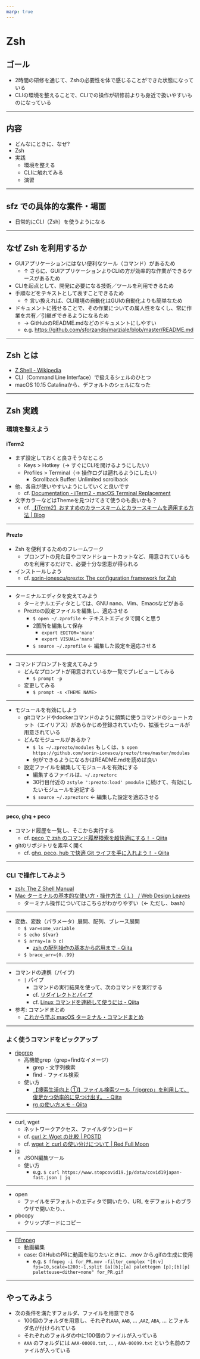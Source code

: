 ```yaml
---
marp: true
---
```


# Zsh

## ゴール

- 2時間の研修を通じて、Zshの必要性を体で感じることができた状態になっている
- CLIの環境を整えることで、CLIでの操作が研修前よりも身近で扱いやすいものになっている

---

## 内容

- どんなにときに、なぜ?
- Zsh
- 実践
  - 環境を整える
  - CLIに触れてみる
  - 演習

---

## sfz での具体的な案件・場面

- 日常的にCLI（Zsh）を使うようになる

---

## なぜ Zsh を利用するか

- GUIアプリケーションにはない便利なツール（コマンド）があるため
  - ↑ さらに、GUIアプリケーションよりCLIの方が効率的な作業ができるケースがあるため
- CLIを起点として、開発に必要になる技術／ツールを利用できるため
- 手順などをテキストとして表すことできるため
  - ↑ 言い換えれば、CLI環境の自動化はGUIの自動化よりも簡単なため
- ドキュメントに残せることで、その作業についての属人性をなくし、常に作業を共有／引継ぎできるようになるため
  - → GitHubのREADME.mdなどのドキュメントにしやすい
  - e.g. <https://github.com/sforzando/marziale/blob/master/README.md>

---

## Zsh とは

- [Z Shell - Wikipedia](https://ja.wikipedia.org/wiki/Z_Shell)
- CLI（Command Line Interface）で扱えるシェルのひとつ
- macOS 10.15 Catalinaから、デフォルトのシェルになった

---

## Zsh 実践

### 環境を整えよう

#### iTerm2

- まず設定しておくと良さそうなところ
  - Keys > Hotkey（→ すぐにCLIを開けるようにしたい）
  - Profiles > Terminal（→ 操作ログは遡れるようにしたい）
    - Scrollback Buffer: Unlimited scrollback
- 他、各自が使いやすいようにしていくと良いです
  - cf. [Documentation - iTerm2 - macOS Terminal Replacement](https://www.iterm2.com/documentation.html)
- 文字カラーなどはThemeを見つけてきて使うのも良いかも？
  - cf. [【iTerm2】おすすめのカラースキームとカラースキームを適用する方法 | Blog](https://yuis-webmemo.org/iterm-color/)

---

#### Prezto

- Zsh を便利するためのフレームワーク
  - プロンプトの見た目やコマンドショートカットなど、用意されているものを利用するだけで、必要十分な恩恵が得られる
- インストールしよう
  - cf. [sorin-ionescu/prezto: The configuration framework for Zsh](https://github.com/sorin-ionescu/prezto)

---

- ターミナルエディタを変えてみよう
  - ターミナルエディタとしては、GNU nano、Vim、Emacsなどがある
  - Preztoの設定ファイルを編集し、適応させる
    - `$ open ~/.zprofile` ← テキストエディタで開くと思う
    - 2箇所を編集して保存
      - `export EDITOR='nano'`
      - `export VISUAL='nano'`
    - `$ source ~/.zprofile` ← 編集した設定を適応させる

---

- コマンドプロンプトを変えてみよう
  - どんなプロンプトが用意されているか一覧でプレビューしてみる
    - `$ prompt -p`
  - 変更してみる
    - `$ prompt -s <THEME NAME>`

---

- モジュールを有効にしよう
  - gitコマンドやdockerコマンドのように頻繁に使うコマンドのショートカット（エイリアス）があらかじめ登録されていたり、拡張モジュールが用意されている
  - どんなモジュールがあるか？
    - `$ ls ~/.zprezto/modules` もしくは、`$ open https://github.com/sorin-ionescu/prezto/tree/master/modules`
    - 何ができるようになるかはREADME.mdを読めば良い
  - 設定ファイルを編集してモジュールを有効にする
    - 編集するファイルは、`~/.zpreztorc`
    - 30行目付近の `zstyle ':prezto:load' pmodule` に続けて、有効にしたいモジュールを追記する
    - `$ source ~/.zpreztorc` ← 編集した設定を適応させる

---

#### peco, ghq + peco

- コマンド履歴を一覧し、そこから実行する
  - cf. [peco で zsh のコマンド履歴検索を超快適にする！ - Qiita](https://qiita.com/shepabashi/items/f2bc2be37a31df49bca5)
- gitのリポジトリを素早く開く
  - cf. [ghq, peco, hub で快適 Git ライフを手に入れよう！ - Qiita](https://qiita.com/itkrt2y/items/0671d1f48e66f21241e2)

---

### CLI で操作してみよう

- [zsh: The Z Shell Manual](http://zsh.sourceforge.net/Doc/Release/index.html)
- [Mac ターミナルの基本的な使い方・操作方法（１） / Web Design Leaves](https://www.webdesignleaves.com/pr/plugins/mac_terminal_basics_01.html)
  - ターミナル操作についてはこちらがわかりやすい（← ただし、bash）

---

- 変数、変数（パラメータ）展開、配列、ブレース展開
  - `$ var=some_variable`
  - `$ echo ${var}`
  - `$ array=(a b c)`
    - [zsh の配列操作の基本から応用まで - Qiita](https://qiita.com/mollifier/items/f897b3fddd2d10369333)
  - `$ brace_arr={0..99}`

---

- コマンドの連携（パイプ）
  - `|` パイプ
    - コマンドの実行結果を使って、次のコマンドを実行する
    - cf. [リダイレクトとパイプ](https://www.webdesignleaves.com/pr/plugins/mac_terminal_basics_01.html)
    - cf. [Linux コマンドを連続して使うには - Qiita](https://qiita.com/egawa_kun/items/714394609eef6be8e0bf)
- 参考: コマンドまとめ
  - [これから学ぶ macOS ターミナル・コマンドまとめ](https://gist.github.com/gushernobindsme/58ddb4d7d190686ba6b5a28fdda077f4)

---

### よく使うコマンドをピックアップ

- [ripgrep](https://github.com/BurntSushi/ripgrep)
  - 高機能grep（grep+findなイメージ）
    - grep - 文字列検索
    - find - ファイル検索
  - 使い方
    - [【捜索生活向上 ①】ファイル検索ツール「ripgrep」を利用して、俊足かつ効率的に見つけ出す。 - Qiita](https://qiita.com/t_o_d/items/90768b683926b1b48620)
    - [rg の使い方メモ - Qiita](https://qiita.com/miyagi1024/items/32b151087a6b8d29e0aa)

---

- curl, wget
  - ネットワークアクセス、ファイルダウンロード
  - cf. [curl と Wget の比較 | POSTD](https://postd.cc/curl-vs-wget/)
  - cf. [wget と curl の使い分けについて | Red Full Moon](https://red-full-moon.com/wget-or-curl/)
- [jq](https://stedolan.github.io/jq/)
  - JSON編集ツール
  - 使い方
    - e.g. `$ curl https://www.stopcovid19.jp/data/covid19japan-fast.json | jq`

---

- open
  - ファイルをデフォルトのエディタで開いたり、URL をデフォルトのブラウザで開いたり、、
- pbcopy
  - クリップボードにコピー

---

- [FFmpeg](https://ffmpeg.org/)
  - 動画編集
  - case: GitHubのPRに動画を貼りたいときに、.mov から.gifの生成に使用
    - e.g. `$ ffmpeg -i for_PR.mov -filter_complex "[0:v] fps=10,scale=1280:-1,split [a][b];[a] palettegen [p];[b][p] paletteuse=dither=none" for_PR.gif`

---

## やってみよう

- 次の条件を満たすフォルダ、ファイルを用意できる
  - 100個のフォルダを用意し、それぞれ`AAA`, `AAB`, … ,`AAZ`, `ABA`, … とフォルダ名が付けられている
  - それぞれのフォルダの中に100個のファイルが入っている
  - `AAA` のフォルダには `AAA-00000.txt`, … , `AAA-00099.txt` という名前のファイルが入っている
